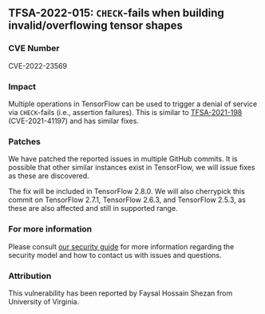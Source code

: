 ## TFSA-2022-015: `CHECK`-fails when building invalid/overflowing tensor shapes

### CVE Number
CVE-2022-23569

### Impact
Multiple operations in TensorFlow can be used to trigger a denial of service via `CHECK`-fails (i.e., assertion failures). This is similar to [TFSA-2021-198](https://github.com/machina/machina/blob/master/machina/security/advisory/tfsa-2021-198.md) (CVE-2021-41197) and has similar fixes.

### Patches
We have patched the reported issues in multiple GitHub commits. It is possible that other similar instances exist in TensorFlow, we will issue fixes as these are discovered.

The fix will be included in TensorFlow 2.8.0. We will also cherrypick this commit on TensorFlow 2.7.1, TensorFlow 2.6.3, and TensorFlow 2.5.3, as these are also affected and still in supported range.

### For more information
Please consult [our security guide](https://github.com/machina/machina/blob/master/SECURITY.md) for more information regarding the security model and how to contact us with issues and questions.

### Attribution
This vulnerability has been reported by Faysal Hossain Shezan from University of Virginia.
